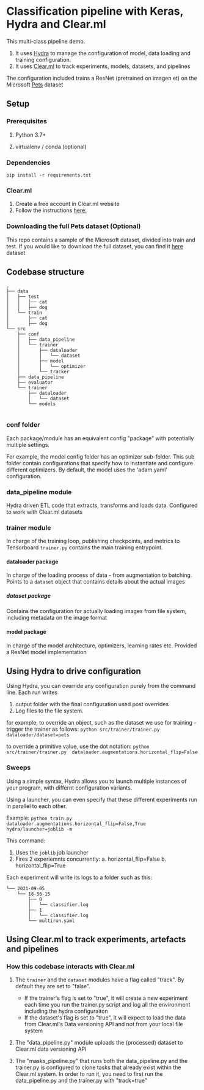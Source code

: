 # Classification pipeline with Keras, Hydra and Clear.ml

This multi-class pipeline demo.
1. It uses [Hydra](https://hydra.cc/) to manage the configuration of model, data loading and training configuration.
2. It uses [Clear.ml](https://clear.ml/docs/latest/) to track experiments, models, datasets, and pipelines

The configuration included trains a ResNet (pretrained on imagen et) on the Microsoft [Pets](https://www.microsoft.com/en-us/download/details.aspx?id=54765) dataset

## Setup
### Prerequisites

1. Python 3.7+ 
   
2. virtualenv / conda (optional)

### Dependencies
```
pip install -r requirements.txt
```

### Clear.ml
1. Create a free account in Clear.ml website
2. Follow the instructions [here:](https://clear.ml/docs/latest/docs/getting_started/ds/ds_first_steps)

### Downloading the full Pets dataset (Optional)
This repo contains a sample of the Microsoft dataset, divided into train and test.
If you would like to download the full dataset, you can find it [here](https://www.microsoft.com/en-us/download/details.aspx?id=54765) dataset


## Codebase structure
```
.
├── data
│   ├── test
│   │   ├── cat
│   │   ├── dog
│   └── train
│       ├── cat
│       ├── dog
└── src
    ├── conf
    │   ├── data_pipeline
    │   └── trainer
    │       ├── dataloader
    │       │   └── dataset
    │       ├── model
    │       │   └── optimizer
    │       └── tracker
    ├── data_pipeline
    ├── evaluator
    └── trainer
        ├── dataloader
        │   └── dataset
        └── models


```

### conf folder
Each package/module has an equivalent config "package" with potentially multiple settings.

For example, the model config folder has an optimizer sub-folder.
This sub folder contain configurations that specify how to instantiate and configure different optimizers.
By default, the model uses the 'adam.yaml' configuration.

### data_pipeline module
Hydra driven ETL code that extracts, transforms and loads data.
Configured to work with Clear.ml datasets

### trainer module
In charge of the training loop, publishing checkpoints, and metrics to Tensorboard
```trainer.py``` contains the main training entrypoint. 


#### dataloader package
In charge of the loading process of data - from augmentation to batching.
Points to a ```dataset``` object that contains details about the actual images

##### dataset package
Contains the configuration for actually loading images from file system, including metadata on the image format

#### model package 
In charge of the model architecture, optimizers, learning rates etc.
Provided a ResNet model implementation

## Using Hydra to drive configuration
Using Hydra, you can override any configuration purely from the command line.
Each run writes 
1. output folder with the final configuration used post overrides
2. Log files to the file system.

for example, to override an object, such as the dataset we use for training - trigger the trainer as follows:
```python src/trainer/trainer.py dataloader/dataset=pets```

to override a primitive value, use the dot notation:
```python src/trainer/trainer.py  dataloader.augmentations.horizontal_flip=False```

### Sweeps
Using a simple syntax, Hydra allows you to launch multiple instances of your program, with differnt configuration
variants.

Using a launcher, you can even specify that these different experiments run in parallel to each other.

Example:
```python train.py  dataloader.augmentations.horizontal_flip=False,True hydra/launcher=joblib -m```

This command:
1. Uses the ```joblib``` job launcher
2. Fires 2 experiemnts concurrently:
   a. horizontal_flip=False
   b. horizontal_flip=True
   
Each experiment will write its logs to a folder such as this:

```
└── 2021-09-05
    └── 18-36-15
        ├── 0
        │   └── classifier.log
        ├── 1
        │   └── classifier.log
        └── multirun.yaml
```

## Using Clear.ml to track experiments, artefacts and pipelines

### How this codebase interacts with Clear.ml
1. The ```trainer``` and the ```dataset``` modules have a flag called "track".
   By default they are set to "false".
   * If the trainer's flag is set to "true", it will create a new experiment each time you run the trainer.py script
     and log all the environment including the hydra configuraiton
   * If the dataset's flag is set to "true", it will expect to load the data from Clear.ml's Data versioning API
      and not from your local file system
   
2. The "data_pipeline.py" module uploads the (processed) dataset to Clear.ml data versioning API

3. The "masks_pipeline.py" that runs both the data_pipeline.py and the trainer.py is configured to clone tasks
   that already exist within the Clear.ml system.
   In order to run it, you need to first run the data_pipeline.py and the trainer.py with "track=true"
   
